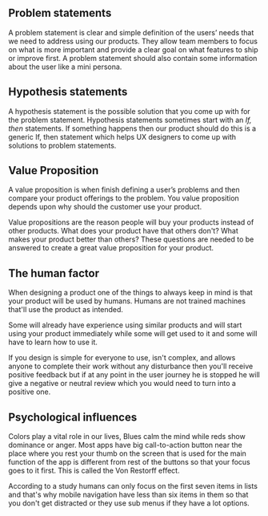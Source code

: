 ## Problem statements
A problem statement is clear and simple definition of the users’ needs that we need to address using our products. They allow team members to focus on what is more important and provide a clear goal on what features to ship or improve first. A problem statement should also contain some information about the user like a mini persona.

## Hypothesis statements
A hypothesis statement is the possible solution that you come up with for the problem statement. Hypothesis statements sometimes start with an *If, then* statements. If something happens then our product should do this is a generic If, then statement which helps UX designers to come up with solutions to problem statements.

## Value Proposition
A value proposition is when finish defining a user’s problems and then compare your product offerings to the problem. You value proposition depends upon why should the customer use your product.

Value propositions are the reason people will buy your products instead of other products. What does your product have that others don't? What makes your product better than others? These questions are needed to be answered to create a great value proposition for your product.

## The human factor
When designing a product one of the things to always keep in mind is that your product will be used by humans. Humans are not trained machines that'll use the product as intended.

Some will already have experience using similar products and will start using your product immediately while some will get used to it and some will have to learn how to use it.

If you design is simple for everyone to use, isn't complex, and allows anyone to complete their work without any disturbance then you'll receive positive feedback but if at any point in the user journey he is stopped he will give a negative or neutral review which you would need to turn into a positive one.

## Psychological influences
Colors play a vital role in our lives, Blues calm the mind while reds show dominance or anger.
Most apps have big call-to-action button near the place where you rest your thumb on the screen that is used for the main function of the app is different from rest of the buttons so that your focus goes to it first. This is called the Von Restorff effect.

According to a study humans can only focus on the first seven items in lists and that's why mobile navigation have less than six items in them so that you don't get distracted or they use sub menus if they have a lot options.
